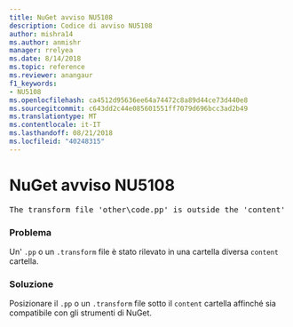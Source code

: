 ```yaml
---
title: NuGet avviso NU5108
description: Codice di avviso NU5108
author: mishra14
ms.author: anmishr
manager: rrelyea
ms.date: 8/14/2018
ms.topic: reference
ms.reviewer: anangaur
f1_keywords:
- NU5108
ms.openlocfilehash: ca4512d95636ee64a74472c8a89d44ce73d440e8
ms.sourcegitcommit: c643dd2c44e085601551ff7079d696bcc3ad2b49
ms.translationtype: MT
ms.contentlocale: it-IT
ms.lasthandoff: 08/21/2018
ms.locfileid: "40248315"
---
```

# <a name="nuget-warning-nu5108"></a>NuGet avviso NU5108
<pre>The transform file 'other\code.pp' is outside the 'content' folder and hence will not be transformed during installation of this package. Move it into the 'content' folder.</pre>

### <a name="issue"></a>Problema

Un' `.pp` o un `.transform` file è stato rilevato in una cartella diversa `content` cartella.


### <a name="solution"></a>Soluzione

Posizionare il `.pp` o un `.transform` file sotto il `content` cartella affinché sia compatibile con gli strumenti di NuGet.

